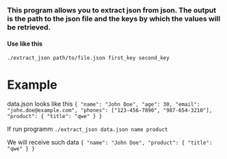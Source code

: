 ### This program allows you to extract json from json. The output is the path to the json file and the keys by which the values ​​will be retrieved.

#### Use like this 
`./extract_json path/to/file.json first_key second_key`

# Example

data.json looks like this
	```
        {
            "name": "John Doe",
            "age": 30,
            "email": "john.doe@example.com",
            "phones": ["123-456-7890", "987-654-3210"],
            "product": {
                "title": "qwe"
            }
        }
	```

If run programm `./extract_json data.json name product`

We will receive such data ```
        {
            "name": "John Doe",
            "product": {
                "title": "qwe"
            }
        }
	```